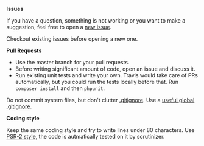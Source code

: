 __Issues__

If you have a question, something is not working or you want to make a suggestion, feel free to open a [new issue](https://github.com/spiderling-php/phpunit-spiderling/issues/new).

Checkout existing issues before opening a new one.

__Pull Requests__

 * Use the master branch for your pull requests.
 * Before writing significant amount of code, open an issue and discuss it.
 * Run existing unit tests and write your own. Travis would take care of PRs automatically, but you could run the tests locally before that. Run `composer install` and then `phpunit`.

Do not commit system files, but don't clutter [.gitignore](.gitignore). Use a [useful global .gitignore](https://help.github.com/articles/ignoring-files#global-gitignore).

__Coding style__

Keep the same coding style and try to write lines under 80 characters.
Use [PSR-2 style](https://github.com/php-fig/fig-standards/blob/master/accepted/PSR-2-coding-style-guide.md), the code is autmatically tested on it by scrutinizer.

